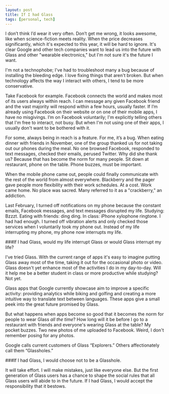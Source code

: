 ```yaml
---
layout: post
title: If I had Glass
tags: [personal, tech]
---
```


I don’t think I’d wear it very often. Don’t get me wrong, it looks awesome, like
when science-fiction meets reality. When the price decreases significantly,
which it's expected to this year, it will be hard to ignore. It's clear Google
and other tech companies want to lead us into the future with Glass and other
"wearable electronics," but I'm not sure it's the future I want.
<!-- more -->

I'm not a technophobe; I've had to troubleshoot many a bug because of installing
the bleeding edge. I love fixing things that aren't broken. But when technology
affects the way I interact with others, I tend to be more conservative.

Take Facebook for example. Facebook connects the world and makes most of its
users always within reach. I can message any given Facebook friend and the vast
majority will respond within a few hours, usually faster. If I’m already using
Facebook on their website or on one of their mobile apps, I have no misgivings.
I’m on Facebook voluntarily; I'm explicitly telling others that I'm free to
interact, not busy. But when I'm not using one of their apps, I usually don't
want to be bothered with it.

For some, always being in reach is a feature. For me, it’s a bug. When eating
dinner with friends in November, one of the group thanked us for not taking out
our phones during the meal. No one browsed Facebook, responded to text messages,
checked their emails, perused Twitter. Why did she thank us? Because that has
become the norm for many people. Sit down at restaurant, phone on the table.
Phone buzzes, must be important.

When the mobile phone came out, people could finally communicate with the rest
of the world from almost everywhere. Blackberry and the pager gave people
more flexibility with their work schedules. At a cost. Work came home. No place
was sacred. Many referred to it as a "crackberry," an addiction.

Last February, I turned off notifications on my phone because the constant
emails, Facebook messages, and text messages disrupted my life. Studying: Bzzzt.
Eating with friends: ding ding. In class: iPhone xylophone ringtone. I had had
enough. I turned off vibration alerts and only checked those services when I
voluntarily took my phone out. Instead of my life interrupting my phone, my
phone now interrupts my life.

###If I had Glass, would my life interrupt Glass or would Glass interrupt my life?

I've tried Glass. With the current range of apps it's easy to imagine putting
Glass away most of the time, taking it out for the occasional photo or video.
Glass doesn't yet enhance most of the activities I do in my day-to-day. Will it
help me be a better student in class or more productive while studying? Not yet.

Glass apps that Google currently showcase aim to improve a specific activity:
providing analytics while biking and golfing and creating a more intuitive way
to translate text between languages. These apps give a small peek into the great
future promised by Glass.

But what happens when apps become so good that it becomes the norm for people to
wear Glass *all the time*? How long will it be before I go to a restaurant with
friends and everyone's wearing Glass at the table? My pocket buzzes. Two new
photos of me uploaded to Facebook. Weird, I don't remember posing for any
photos.

Google calls current customers of Glass “Explorers.” Others affectionately call
them “Glassholes.”

###If I had Glass, I would choose not to be a Glasshole.

It will take effort. I will make mistakes, just like everyone else. But the
first generation of Glass users has a chance to shape the social rules that all
Glass users will abide to in the future. If I had Glass, I would accept the
responsibility that it bestows.
